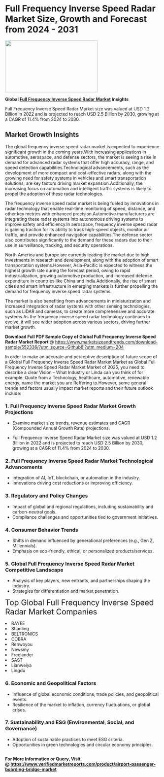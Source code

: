 <H1>Full Frequency Inverse Speed Radar Market Size, Growth and Forecast from 2024 - 2031</H1><img class="aligncenter size-medium wp-image-584254" src="https://thirdeyenews.in/wp-content/uploads/2024/09/Global-Market-Research-300x168.jpeg" alt="" width="300" height="168" /><p><strong>Global&nbsp;<a href="https://www.marketsizeandtrends.com/download-sample/552336/?utm_source=Github8j?utm_medium=204">Full Frequency Inverse Speed Radar Market</a> Insights</strong></p><p>Full Frequency Inverse Speed Radar Market size was valued at USD 1.2 Billion in 2022 and is projected to reach USD 2.5 Billion by 2030, growing at a CAGR of 11.4% from 2024 to 2030.</p><p><h2>Market Growth Insights</h2> <p>The global frequency inverse speed radar market is expected to experience significant growth in the coming years.With increasing applications in automotive, aerospace, and defense sectors, the market is seeing a rise in demand for advanced radar systems that offer high accuracy, range, and speed detection capabilities.Technological advancements, such as the development of more compact and cost-effective radars, along with the growing need for safety systems in vehicles and smart transportation solutions, are key factors driving market expansion.Additionally, the increasing focus on automation and intelligent traffic systems is likely to propel the adoption of these radar technologies.</p> <p>The frequency inverse speed radar market is being fueled by innovations in radar technology that enable real-time monitoring of speed, distance, and other key metrics with enhanced precision.Automotive manufacturers are integrating these radar systems into autonomous driving systems to improve safety and efficiency.In aerospace, frequency inverse speed radar is gaining traction for its ability to track high-speed objects, monitor air traffic, and provide enhanced navigation capabilities.The defense sector also contributes significantly to the demand for these radars due to their use in surveillance, tracking, and security operations.</p> <p>North America and Europe are currently leading the market due to high investments in research and development, along with the adoption of smart transportation systems.However, Asia-Pacific is expected to witness the highest growth rate during the forecast period, owing to rapid industrialization, growing automotive production, and increased defense expenditure in countries like China and India.Additionally, the rise of smart cities and smart infrastructure in emerging markets is further propelling the demand for frequency inverse speed radar systems.</p> <p>The market is also benefiting from advancements in miniaturization and increased integration of radar systems with other sensing technologies, such as LiDAR and cameras, to create more comprehensive and accurate systems.As the frequency inverse speed radar technology continues to evolve, it will see wider adoption across various sectors, driving further market growth.</p> <p><span class=""><strong>Download Full PDF Sample Copy of Global Full Frequency Inverse Speed Radar Market Report</strong> @ <a href="https://www.marketsizeandtrends.com/download-sample/552336/?utm_source=Github8j?utm_medium=204" target="_blank">https://www.marketsizeandtrends.com/download-sample/552336/?utm_source=Github8j?utm_medium=204</a></span></p><p>In order to make an accurate and perceptive description of future scope of a Global&nbsp;Full Frequency Inverse Speed Radar Market Market as Global&nbsp;Full Frequency Inverse Speed Radar Market Market of 2025, you need to describe a clear Vision &ndash; What Industry or Linda can you think of for example: Quote from a Technology, healthcare, automotive, renewable energy, name the market you are Reffering to.However, some general trends and factors usually impact market reports and their future outlook include:</p><h3>1.&nbsp;<strong>Full Frequency Inverse Speed Radar Market Growth Projections</strong></h3><ul><li>Examine market size trends, revenue estimates and CAGR (Compounded Annual Growth Rate) projections.</li><li><p>Full Frequency Inverse Speed Radar Market size was valued at USD 1.2 Billion in 2022 and is projected to reach USD 2.5 Billion by 2030, growing at a CAGR of 11.4% from 2024 to 2030.</p></li></ul><h3>2.&nbsp;<strong>Full Frequency Inverse Speed Radar Market Technological Advancements</strong></h3><ul><li>Integration of AI, IoT, blockchain, or automation in the industry.</li><li>Innovations driving cost reductions or improving efficiency.</li></ul><h3>3.&nbsp;<strong>Regulatory and Policy Changes</strong></h3><ul><li>Impact of global and regional regulations, including sustainability and carbon-neutral goals.</li><li>Compliance challenges and opportunities tied to government initiatives.</li></ul><h3>4.&nbsp;<strong>Consumer Behavior Trends</strong></h3><ul><li>Shifts in demand influenced by generational preferences (e.g., Gen Z, Millennials).</li><li>Emphasis on eco-friendly, ethical, or personalized products/services.</li></ul><h3>5.&nbsp;<strong>Global Full Frequency Inverse Speed Radar Market Competitive Landscape</strong></h3><ul><li>Analysis of key players, new entrants, and partnerships shaping the industry.</li><li>Strategies for differentiation and market penetration.</li></ul><p data-pm-slice="1 1 []"><span style="color: inherit; font-family: inherit; font-size: 25px;">Top Global Full Frequency Inverse Speed Radar Market Companies</span></p><div class="" data-test-id=""><p><li>RAYEE</li><li> Shanling</li><li> BELTRONICS</li><li> COBRA</li><li> Renwoyou</li><li> Newsmy</li><li> Freelander</li><li> SAST</li><li> Lianweiya</li><li> Lingdu</li></p></div><h3>6.&nbsp;<strong>Economic and Geopolitical Factors</strong></h3><ul><li>Influence of global economic conditions, trade policies, and geopolitical events.</li><li>Resilience of the market to inflation, currency fluctuations, or global crises.</li></ul><h3>7.&nbsp;<strong>Sustainability and ESG (Environmental, Social, and Governance)</strong></h3><ul><li>Adoption of sustainable practices to meet ESG criteria.</li><li>Opportunities in green technologies and circular economy principles.</li></ul><h2><strong style="font-size: 14px;">For More Information or Query, Visit @&nbsp;</strong><a style="background-color: #ffffff; font-size: 14px;" href="https://www.marketsizeandtrends.com/report/full-frequency-inverse-speed-radar-market/" target="_blank">https://www.verifiedmarketreports.com/product/airport-passenger-boarding-bridge-market</a></h2>